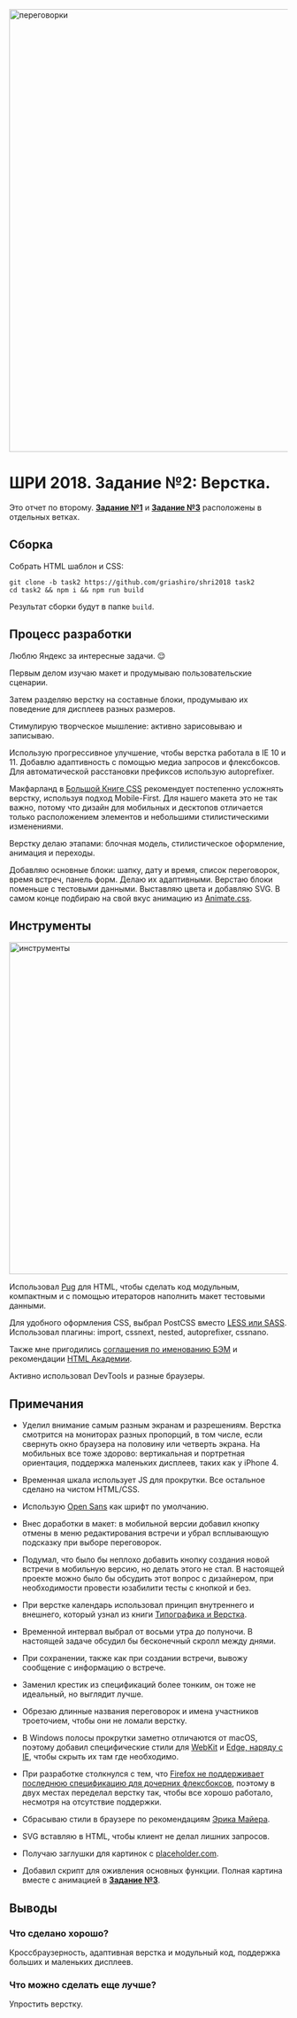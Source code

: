 <img width="800" alt="переговорки" src="https://user-images.githubusercontent.com/30614068/35501411-de6818cc-04ea-11e8-8a1e-5a594e4be443.png">

# ШРИ 2018. Задание №2: Верстка.

Это отчет по второму. **[Задание №1](https://github.com/griashiro/shri2018/tree/task1)** и **[Задание №3](https://github.com/griashiro/shri2018/tree/task3)** расположены в отдельных ветках.

## Сборка

Cобрать HTML шаблон и CSS:

    git clone -b task2 https://github.com/griashiro/shri2018 task2
    cd task2 && npm i && npm run build

Результат сборки будут в папке `build`.

## Процесс разработки

Люблю Яндекс за интересные задачи. 😌 

Первым делом изучаю макет и продумываю пользовательские сценарии.

Затем разделяю верстку на составные блоки, продумываю их поведение для дисплеев разных размеров.

Стимулирую творческое мышление: активно зарисовываю и записываю.

Использую прогрессивное улучшение, чтобы верстка работала в IE 10 и 11. Добавлю адаптивность с помощью медиа запросов и флексбоксов. Для автоматической расстановки префиксов использую autoprefixer.

Макфарланд в [Большой Книге CSS](http://a.co/a1KmfDd) рекомендует постепенно усложнять верстку, используя подход Mobile-First. Для нашего макета это не так важно, потому что дизайн для мобильных и десктопов отличается только расположением элементов и небольшими стилистическими изменениями.

Верстку делаю этапами: блочная модель, стилистическое оформление, анимация и переходы. 

Добавляю основные блоки: шапку, дату и время, список переговорок, время встреч, панель форм. Делаю их адаптивными. Верстаю блоки поменьше с тестовыми данными. Выставляю цвета и добавляю SVG. В самом конце подбираю на свой вкус анимацию из [Animate.css](https://daneden.github.io/animate.css/).

## Инструменты

<img width="600" alt="инструменты" src="https://user-images.githubusercontent.com/30614068/35501358-b2b3627c-04ea-11e8-8803-22f36f0e10e3.png">

Использовал [Pug](https://pugjs.org/) для HTML, чтобы сделать код модульным, компактным и с помощью итераторов наполнить макет тестовыми данными.

Для удобного оформления CSS, выбрал PostCSS вместо [LESS или SASS](https://habrahabr.ru/company/oleg-bunin/blog/310710/). Использовал плагины: import, cssnext, nested, autoprefixer, cssnano.

Также мне пригодились [соглашения по именованию БЭМ](https://ru.bem.info/methodology/naming-convention/) и рекомендации [HTML Академии](http://codeguide.academy/html-css.html#css-order).

Активно использовал DevTools и разные браузеры.

## Примечания

- Уделил внимание самым разным экранам и разрешениям. Верстка смотрится на мониторах разных пропорций, в том числе, если свернуть окно браузера на половину или четверть экрана. На мобильных все тоже здорово: вертикальная и портретная ориентация, поддержка маленьких дисплеев, таких как у iPhone 4.

- Временная шкала использует JS для прокрутки. Все остальное сделано на чистом HTML/CSS.

- Использую [Open Sans](https://fonts.google.com/specimen/Open+Sans) как шрифт по умолчанию.

- Внес доработки в макет: в мобильной версии добавил кнопку отмены в меню редактирования встречи и убрал всплывающую подсказку при выборе переговорок.

- Подумал, что было бы неплохо добавить кнопку создания новой встречи в мобильную версию, но делать этого не стал. В настоящей проекте можно было бы обсудить этот вопрос с дизайнером, при необходимости провести юзабилити тесты с кнопкой и без.

- При верстке календарь использовал принцип внутреннего и внешнего, который узнал из книги [Типографика и Верстка](https://bureau.ru/projects/book-typography/).

- Временной интервал выбрал от восьми утра до полуночи. В настоящей задаче обсудил бы бесконечный скролл между днями.

- При сохранении, также как при создании встречи, вывожу сообщение с информацию о встрече.

- Заменил крестик из спецификаций более тонким, он тоже не идеальный, но выглядит лучше.

- Обрезаю длинные названия переговорок и имена участников троеточием, чтобы они не ломали верстку.

- В Windows полосы прокрутки заметно отличаются от macOS, поэтому добавил специфические стили для [WebKit](https://developer.mozilla.org/en-US/docs/Web/CSS/::-webkit-scrollbar) и [Edge, наряду с IE](https://developer.mozilla.org/en-US/docs/Web/CSS/-ms-overflow-style), чтобы скрыть их там где необходимо.

- При разработке столкнулся с тем, что [Firefox не поддерживает последнюю спецификацию для дочерних флексбоксов](https://developers.google.com/web/updates/2016/06/absolute-positioned-children), поэтому в двух местах переделал верстку так, чтобы все хорошо работало, несмотря на отсутствие поддержки.

- Сбрасываю стили в браузере по рекомендациям [Эрика Майера](https://meyerweb.com/eric/tools/css/reset/).

- SVG вставляю в HTML, чтобы клиент не делал лишних запросов.

- Получаю заглушки для картинок с [placeholder.com](https://placeholder.com/).

- Добавил скрипт для оживления основных функции. Полная картина вместе с анимацией в **[Задание №3](https://github.com/griashiro/shri2018/tree/task3)**.

## Выводы

### Что сделано хорошо?
Кроссбраузерность, адаптивная верстка и модульный код, поддержка больших и маленьких дисплеев. 

### Что можно сделать еще лучше?
Упростить верстку.
